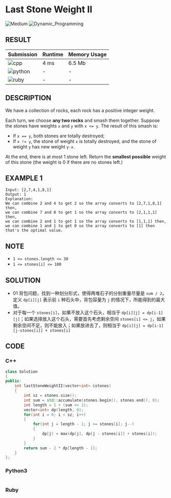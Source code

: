 # Last Stone Weight II

![Medium](https://img.shields.io/badge/-Medium-f0ad4e.svg) ![Dynamic_Programming](https://img.shields.io/badge/动态规划-Dynamic_Programming-007ec6.svg)

## RESULT

| Submission                                                         | Runtime | Memory Usage |
| ------------------------------------------------------------------ | ------- | ------------ |
| ![cpp](https://img.shields.io/badge/leetcode1049-cpp-f34b7d.svg)   | 4 ms    | 6.5 Mb       |
| ![python](https://img.shields.io/badge/leetcode1049-py-3572A5.svg) | -       | -            |
| ![ruby](https://img.shields.io/badge/leetcode1049-rb-701516.svg)   | -       | -            |

## DESCRIPTION

We have a collection of rocks, each rock has a positive integer weight.

Each turn, we choose **any two rocks** and smash them together.  Suppose the stones have weights `x` and `y` with `x <= y`.  The result of this smash is:

* If `x == y`, both stones are totally destroyed;
* If `x != y`, the stone of weight `x` is totally destroyed, and the stone of weight `y` has new weight `y-x`.

At the end, there is at most 1 stone left.  Return the **smallest possible** weight of this stone (the weight is 0 if there are no stones left.)

## EXAMPLE 1

```plain
Input: [2,7,4,1,8,1]
Output: 1
Explanation: 
We can combine 2 and 4 to get 2 so the array converts to [2,7,1,8,1] then,
we can combine 7 and 8 to get 1 so the array converts to [2,1,1,1] then,
we can combine 2 and 1 to get 1 so the array converts to [1,1,1] then,
we can combine 1 and 1 to get 0 so the array converts to [1] then that's the optimal value.
```

## NOTE

* `1 <= stones.length <= 30`
* `1 <= stones[i] <= 100`

## SOLUTION

* 01 背包问题，找到一种划分形式，使得两堆石子的分别重量尽量是 `sum / 2`，定义 `dp[i][j]` 表示前 `i` 种石头中，背包容量为 `j` 的情况下，所能得到的最大值。
* 对于每一个 `stones[i]`，如果不放入这个石头，相当于 `dp[i][j] = dp[i-1][j]`；如果选择放入这个石头，需要首先考虑剩余空间 `stones[i] <= j`，如果剩余空间不足，则不能放入；如果放进去了，则相当于 `dp[i][j] = dp[i-1][j-stones[i]] + stones[i]`

## CODE

### C++

```cpp
class Solution
{
public:
    int lastStoneWeightII(vector<int> &stones)
    {
        int sz = stones.size();
        int sum = std::accumulate(stones.begin(), stones.end(), 0);
        int length = 1 + (sum >> 1);
		vector<int> dp(length, 0);
        for(int i = 0; i < sz; i++)
		{
            for(int j = length - 1; j >= stones[i]; j--)
			{
                dp[j] = max(dp[j], dp[j - stones[i]] + stones[i]);
            }
        }
        return sum - 2 * dp[length - 1];
    }
};
```

### Python3

```python
```

### Ruby

